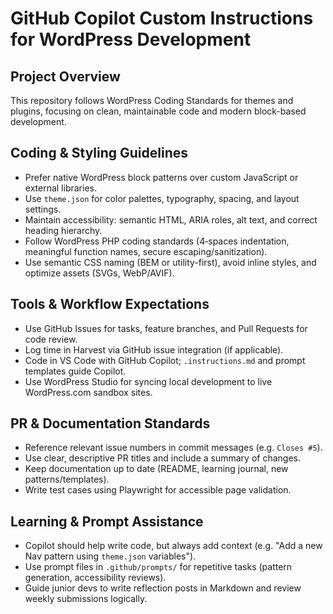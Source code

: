 # GitHub Copilot Custom Instructions for WordPress Development

## Project Overview
This repository follows WordPress Coding Standards for themes and plugins, focusing on clean, maintainable code and modern block-based development.

## Coding & Styling Guidelines
- Prefer native WordPress block patterns over custom JavaScript or external libraries.
- Use `theme.json` for color palettes, typography, spacing, and layout settings.
- Maintain accessibility: semantic HTML, ARIA roles, alt text, and correct heading hierarchy.
- Follow WordPress PHP coding standards (4‑spaces indentation, meaningful function names, secure escaping/sanitization).
- Use semantic CSS naming (BEM or utility-first), avoid inline styles, and optimize assets (SVGs, WebP/AVIF).

## Tools & Workflow Expectations
- Use GitHub Issues for tasks, feature branches, and Pull Requests for code review.
- Log time in Harvest via GitHub issue integration (if applicable).
- Code in VS Code with GitHub Copilot; `.instructions.md` and prompt templates guide Copilot.
- Use WordPress Studio for syncing local development to live WordPress.com sandbox sites.

## PR & Documentation Standards
- Reference relevant issue numbers in commit messages (e.g. `Closes #5`).
- Use clear, descriptive PR titles and include a summary of changes.
- Keep documentation up to date (README, learning journal, new patterns/templates).
- Write test cases using Playwright for accessible page validation.

## Learning & Prompt Assistance
- Copilot should help write code, but always add context (e.g. "Add a new Nav pattern using `theme.json` variables").
- Use prompt files in `.github/prompts/` for repetitive tasks (pattern generation, accessibility reviews).
- Guide junior devs to write reflection posts in Markdown and review weekly submissions logically.
